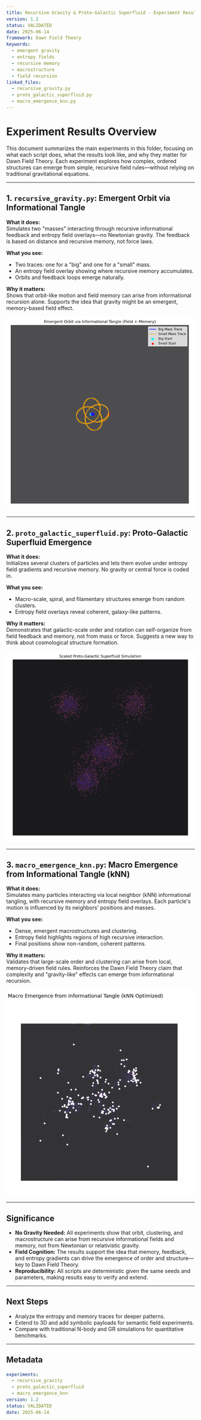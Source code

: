 ```yaml
---
title: Recursive Gravity & Proto-Galactic Superfluid - Experiment Results
version: 1.2
status: VALIDATED
date: 2025-06-14
framework: Dawn Field Theory
keywords:
  - emergent gravity
  - entropy fields
  - recursive memory
  - macrostructure
  - field recursion
linked_files:
  - recursive_gravity.py
  - proto_galactic_superfluid.py
  - macro_emergence_knn.py
---
```


# Experiment Results Overview

This document summarizes the main experiments in this folder, focusing on what each script does, what the results look like, and why they matter for Dawn Field Theory. Each experiment explores how complex, ordered structures can emerge from simple, recursive field rules—without relying on traditional gravitational equations.

---

## 1. `recursive_gravity.py`: Emergent Orbit via Informational Tangle

**What it does:**  
Simulates two "masses" interacting through recursive informational feedback and entropy field overlays—no Newtonian gravity. The feedback is based on distance and recursive memory, not force laws.

**What you see:**  
- Two traces: one for a "big" and one for a "small" mass.
- An entropy field overlay showing where recursive memory accumulates.
- Orbits and feedback loops emerge naturally.

**Why it matters:**  
Shows that orbit-like motion and field memory can arise from informational recursion alone. Supports the idea that gravity might be an emergent, memory-based field effect.

![Emergent Orbit Output](./reference_material/recursive_gravity_2025-06-07_results.png)

---

## 2. `proto_galactic_superfluid.py`: Proto-Galactic Superfluid Emergence

**What it does:**  
Initializes several clusters of particles and lets them evolve under entropy field gradients and recursive memory. No gravity or central force is coded in.

**What you see:**  
- Macro-scale, spiral, and filamentary structures emerge from random clusters.
- Entropy field overlays reveal coherent, galaxy-like patterns.

**Why it matters:**  
Demonstrates that galactic-scale order and rotation can self-organize from field feedback and memory, not from mass or force. Suggests a new way to think about cosmological structure formation.

![Proto-Galactic Superfluid Output](./reference_material/proto_galactic_superfluid_2025-06-07_results.png)

---

## 3. `macro_emergence_knn.py`: Macro Emergence from Informational Tangle (kNN)

**What it does:**  
Simulates many particles interacting via local neighbor (kNN) informational tangling, with recursive memory and entropy field overlays. Each particle's motion is influenced by its neighbors' positions and masses.

**What you see:**  
- Dense, emergent macrostructures and clustering.
- Entropy field highlights regions of high recursive interaction.
- Final positions show non-random, coherent patterns.

**Why it matters:**  
Validates that large-scale order and clustering can arise from local, memory-driven field rules. Reinforces the Dawn Field Theory claim that complexity and "gravity-like" effects can emerge from informational recursion.

![Macro Emergence Output](./reference_material/macro_emergence_knn_2025-06-07_results.png)

---

## Significance

- **No Gravity Needed:** All experiments show that orbit, clustering, and macrostructure can arise from recursive informational fields and memory, not from Newtonian or relativistic gravity.
- **Field Cognition:** The results support the idea that memory, feedback, and entropy gradients can drive the emergence of order and structure—key to Dawn Field Theory.
- **Reproducibility:** All scripts are deterministic given the same seeds and parameters, making results easy to verify and extend.

---

## Next Steps

- Analyze the entropy and memory traces for deeper patterns.
- Extend to 3D and add symbolic payloads for semantic field experiments.
- Compare with traditional N-body and GR simulations for quantitative benchmarks.

---

## Metadata

```yaml
experiments:
  - recursive_gravity
  - proto_galactic_superfluid
  - macro_emergence_knn
version: 1.2
status: VALIDATED
date: 2025-06-14
```
